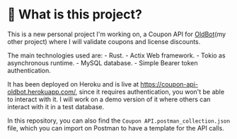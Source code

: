 # 🦀 What is this project?
This is a new personal project I'm working on, a Coupon API for [OldBot](http://oldbot.com.br/)(my other project) where I will validate coupons and license discounts.

The main technologies used are:
    - Rust.
    - Actix Web framework.
    - Tokio as asynchronous runtime.
    - MySQL database.
    - Simple Bearer token authentication.

It has been deployed on Heroku and is live at https://coupon-api-oldbot.herokuapp.com/, since it requires authentication, you won't be able to interact with it. I will work on a demo version of it where others can interact with it in a test database.

In this repository, you can also find the `Coupon API.postman_collection.json` file, which you can import on Postman to have a template for the API calls.
